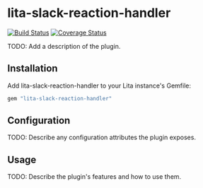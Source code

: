 # lita-slack-reaction-handler

[![Build Status](https://travis-ci.org/rnakano/lita-slack-reaction-handler.png?branch=master)](https://travis-ci.org/rnakano/lita-slack-reaction-handler)
[![Coverage Status](https://coveralls.io/repos/rnakano/lita-slack-reaction-handler/badge.png)](https://coveralls.io/r/rnakano/lita-slack-reaction-handler)

TODO: Add a description of the plugin.

## Installation

Add lita-slack-reaction-handler to your Lita instance's Gemfile:

``` ruby
gem "lita-slack-reaction-handler"
```

## Configuration

TODO: Describe any configuration attributes the plugin exposes.

## Usage

TODO: Describe the plugin's features and how to use them.

